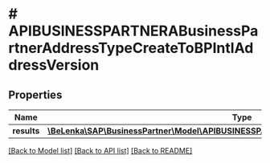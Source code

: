 # # APIBUSINESSPARTNERABusinessPartnerAddressTypeCreateToBPIntlAddressVersion

## Properties

Name | Type | Description | Notes
------------ | ------------- | ------------- | -------------
**results** | [**\BeLenka\SAP\BusinessPartner\Model\APIBUSINESSPARTNERABPIntlAddressVersionTypeCreate[]**](APIBUSINESSPARTNERABPIntlAddressVersionTypeCreate.md) |  | [optional]

[[Back to Model list]](../../README.md#models) [[Back to API list]](../../README.md#endpoints) [[Back to README]](../../README.md)
